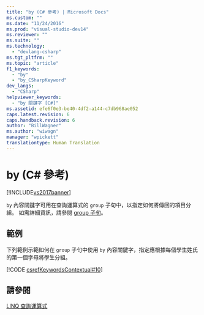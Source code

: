 ```yaml
---
title: "by (C# 參考) | Microsoft Docs"
ms.custom: ""
ms.date: "11/24/2016"
ms.prod: "visual-studio-dev14"
ms.reviewer: ""
ms.suite: ""
ms.technology: 
  - "devlang-csharp"
ms.tgt_pltfrm: ""
ms.topic: "article"
f1_keywords: 
  - "by"
  - "by_CSharpKeyword"
dev_langs: 
  - "CSharp"
helpviewer_keywords: 
  - "by 關鍵字 [C#]"
ms.assetid: efe6f0e3-be40-4df2-a144-c7db968ae052
caps.latest.revision: 6
caps.handback.revision: 6
author: "BillWagner"
ms.author: "wiwagn"
manager: "wpickett"
translationtype: Human Translation
---
```

# by (C# 參考)
[!INCLUDE[vs2017banner](../../../csharp/includes/vs2017banner.md)]

`by` 內容關鍵字可用在查詢運算式的 `group` 子句中，以指定如何將傳回的項目分組。  如需詳細資訊，請參閱 [group 子句](../../../csharp/language-reference/keywords/group-clause.md)。  
  
## 範例  
 下列範例示範如何在 `group` 子句中使用 `by` 內容關鍵字，指定應根據每個學生姓氏的第一個字母將學生分組。  
  
 [!CODE [csrefKeywordsContextual#10](../CodeSnippet/VS_Snippets_VBCSharp/csrefKeywordsContextual#10)]  
  
## 請參閱  
 [LINQ 查詢運算式](../../../csharp/programming-guide/linq-query-expressions/index.md)